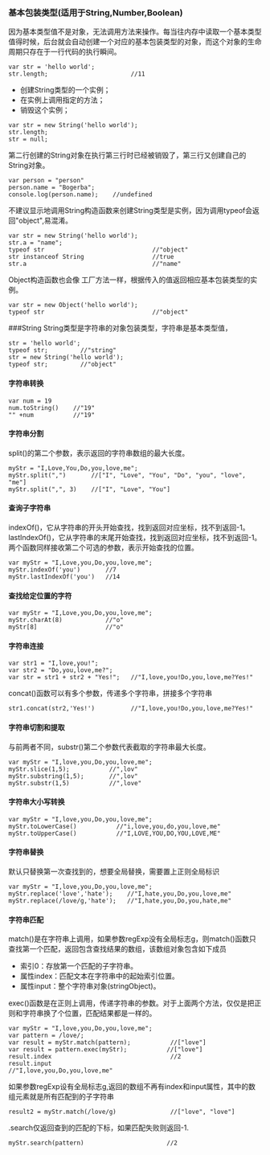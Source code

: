 

### 基本包装类型(适用于String,Number,Boolean)
因为基本类型值不是对象，无法调用方法来操作。每当往内存中读取一个基本类型值得时候，后台就会自动创建一个对应的基本包装类型的对象，而这个对象的生命周期只存在于一行代码的执行瞬间。
```
var str = 'hello world';
str.length;                       //11   
```
- 创建String类型的一个实例；
- 在实例上调用指定的方法；
- 销毁这个实例；
```
var str = new String('hello world');
str.length;
str = null;
```
第二行创建的String对象在执行第三行时已经被销毁了，第三行又创建自己的String对象。
```
var person = "person"
person.name = "Bogerba";
console.log(person.name);    //undefined
```
不建议显示地调用String构造函数来创建String类型是实例，因为调用typeof会返回"object",易混淆。
```
var str = new String('hello world');
str.a = "name";
typeof str                              //"object"
str instanceof String                   //true
str.a                                   //"name"
```
Object构造函数也会像 工厂方法一样，根据传入的值返回相应基本包装类型的实例。
```
var str = new Object('hello world');
typeof str                              //"object"
```


###String
String类型是字符串的对象包装类型，字符串是基本类型值，
```
str = 'hello world';
typeof str;         //"string"
str = new String('hello world');
typeof str;         //"object"
```
#### 字符串转换
```
var num = 19
num.toString()    //"19"
"" +num           //"19"
```
#### 字符串分割
split()的第二个参数，表示返回的字符串数组的最大长度。
```
myStr = "I,Love,You,Do,you,love,me";
myStr.split(",")       //["I", "Love", "You", "Do", "you", "love", "me"]
myStr.split(",", 3)    //["I", "Love", "You"]
```
#### 查询子字符串
indexOf()，它从字符串的开头开始查找，找到返回对应坐标，找不到返回-1。
lastIndexOf()，它从字符串的末尾开始查找，找到返回对应坐标，找不到返回-1。
两个函数同样接收第二个可选的参数，表示开始查找的位置。
```
var myStr = "I,Love,you,Do,you,love,me";
myStr.indexOf('you')       //7
myStr.lastIndexOf('you')   //14
```


#### 查找给定位置的字符

```
var myStr = "I,Love,you,Do,you,love,me";
myStr.charAt(8)            //"o"
myStr[8]                   //"o"     
```
#### 字符串连接
```
var str1 = "I,love,you!";
var str2 = "Do,you,love,me?";
var str = str1 + str2 + "Yes!";   //"I,love,you!Do,you,love,me?Yes!"
```
concat()函数可以有多个参数，传递多个字符串，拼接多个字符串

```
str1.concat(str2,'Yes!')          //"I,love,you!Do,you,love,me?Yes!"
```
#### 字符串切割和提取

与前两者不同，substr()第二个参数代表截取的字符串最大长度。
```
var myStr = "I,love,you,Do,you,love,me";
myStr.slice(1,5);           //",lov"
myStr.substring(1,5);       //",lov"
myStr.substr(1,5)           //",love"
```
#### 字符串大小写转换

```
var myStr = "I,love,you,Do,you,love,me";
myStr.toLowerCase()           //"i,love,you,do,you,love,me"
myStr.toUpperCase()           //"I,LOVE,YOU,DO,YOU,LOVE,ME"
```

#### 字符串替换
默认只替换第一次查找到的，想要全局替换，需要置上正则全局标识
```
var myStr = "I,love,you,Do,you,love,me";
myStr.replace('love','hate');    //"I,hate,you,Do,you,love,me"
myStr.replace(/love/g,'hate');   //"I,hate,you,Do,you,hate,me"
```

#### 字符串匹配

match()是在字符串上调用，如果参数regExp没有全局标志g，则match()函数只查找第一个匹配，返回包含查找结果的数组，该数组对象包含如下成员
- 索引0：存放第一个匹配的子字符串。
- 属性index：匹配文本在字符串中的起始索引位置。
- 属性input：整个字符串对象(stringObject)。

exec()函数是在正则上调用，传递字符串的参数。对于上面两个方法，仅仅是把正则和字符串换了个位置，匹配结果都是一样的。
```
var myStr = "I,love,you,Do,you,love,me";
var pattern = /love/;
var result = myStr.match(pattern);           //["love"]
var result = pattern.exec(myStr);           //["love"]
result.index                                 //2
result.input                                 //"I,love,you,Do,you,love,me"
```
如果参数regExp设有全局标志g,返回的数组不再有index和input属性，其中的数组元素就是所有匹配到的子字符串

```
result2 = myStr.match(/love/g)               //["love", "love"]
```
.search仅返回查到的匹配的下标，如果匹配失败则返回-1.

```
myStr.search(pattern)                       //2
```



